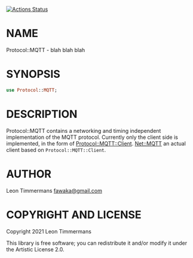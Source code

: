 [![Actions Status](https://github.com/Leont/raku-protocol-mqtt/workflows/test/badge.svg)](https://github.com/Leont/raku-protocol-mqtt/actions)

NAME
====

Protocol::MQTT - blah blah blah

SYNOPSIS
========

```raku
use Protocol::MQTT;
```

DESCRIPTION
===========

Protocol::MQTT contains a networking and timing independent implementation of the MQTT protocol. Currently only the client side is implemented, in the form of [Protocol::MQTT::Client](Protocol::MQTT::Client). [Net::MQTT](Net::MQTT) an actual client based on `Protocol::MQTT::Client`.

AUTHOR
======

Leon Timmermans <fawaka@gmail.com>

COPYRIGHT AND LICENSE
=====================

Copyright 2021 Leon Timmermans

This library is free software; you can redistribute it and/or modify it under the Artistic License 2.0.

